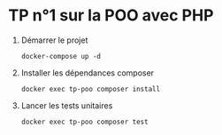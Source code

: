 # TP n°1 sur la POO avec PHP

1. Démarrer le projet 

    ```
    docker-compose up -d
    ```

2. Installer les dépendances composer

    ```
    docker exec tp-poo composer install
    ```

3. Lancer les tests unitaires

    ```
    docker exec tp-poo composer test
    ```

